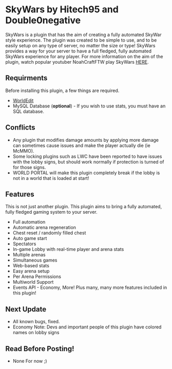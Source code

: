 SkyWars by Hitech95 and Double0negative
=================================
SkyWars is a plugin that has the aim of creating a fully automated SkyWar style experience. The plugin was created to be simple to use, and to be easily setup on any type of server, no matter the size or type! SkyWars provides a way for your server to have a full fledged, fully automated SkyWars experience for any player. For more information on the aim of the plugin, watch popular youtuber NoahCraftFTW play SkyWars [HERE](http://www.youtube.com/watch?v=BT96wdT3JEU).

Requirments
-----------
Before installing this plugin, a few things are required.
 - [WorldEdit](http://dev.bukkit.org/server-mods/worldedit/)
 - MySQL Database (**optional**) - If you wish to use stats, you must have an SQL database.

Conflicts
---------
 - Any plugin that modifies damage amounts by applying more damage can sometimes cause issues and make the player actually die (ie McMMO).
 - Some locking plugins such as LWC have been reported to have issues with the lobby signs, but should work normally if protection is turned of for those signs.
 - WORLD PORTAL will make this plugin completely break if the lobby is not in a world that is loaded at start!  

Features
--------
This is not just another plugin. This plugin aims to bring a fully automated, fully fledged gaming system to your server.
 - Full automation
 - Automatic arena regeneration
 - Chest reset / randomly filled chest
 - Auto game start
 - Spectators
 - In-game Lobby with real-time player and arena stats
 - Multiple arenas
 - Simultaneous games
 - Web-based stats
 - Easy arena setup
 - Per Arena Permissions
 - Multiworld Support
 - Events API - Economy, More!
Plus many, many more features included in this plugin!

Next Update
-----------
 - All known bugs, fixed.
 - Economy
Note: Devs and important people of this plugin have colored names on lobby signs

Read Before Posting!
--------------------
 - None For now ;)
